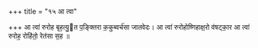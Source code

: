 +++
title = "१५ आ त्वा"

+++
आ त्वा॑ रुरोह बृह॒त्यु॒त प॒ङ्क्तिरा क॒कुब्वर्च॑सा जातवेदः। आ त्वा॑ रुरोहोष्णिहाक्ष॒रो व॑षट्का॒र आ त्वा॑ रुरोह॒ रोहि॑तो॒ रेत॑सा स॒ह ॥